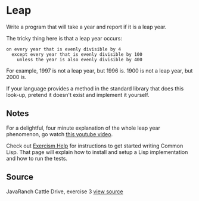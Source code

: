 # Leap

Write a program that will take a year and report if it is a leap year.

The tricky thing here is that a leap year occurs:

```plain
on every year that is evenly divisible by 4
  except every year that is evenly divisible by 100
    unless the year is also evenly divisible by 400
```

For example, 1997 is not a leap year, but 1996 is.  1900 is not a leap
year, but 2000 is.

If your language provides a method in the standard library that does
this look-up, pretend it doesn't exist and implement it yourself.

## Notes

For a delightful, four minute explanation of the whole leap year
phenomenon, go watch [this youtube video][video].

[video]: http://www.youtube.com/watch?v=xX96xng7sAE

Check out
[Exercism Help](http://help.exercism.io/getting-started-with-lisp.html)
for instructions to get started writing Common Lisp. That page will
explain how to install and setup a Lisp implementation and how to run
the tests.

## Source

JavaRanch Cattle Drive, exercise 3 [view source](http://www.javaranch.com/leap.jsp)
